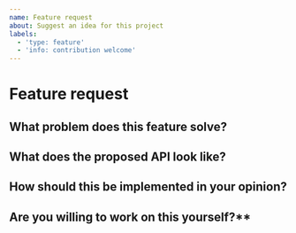 ```yaml
---
name: Feature request
about: Suggest an idea for this project
labels:
  - 'type: feature'
  - 'info: contribution welcome'
---
```


<!--
    Before creating an issue please make sure you are using the latest version
    of distractionless.
-->

# Feature request

## What problem does this feature solve?

<!-- ... -->

## What does the proposed API look like?

<!-- ... -->

## How should this be implemented in your opinion?

<!-- ... -->

## Are you willing to work on this yourself?**

<!-- ... -->
